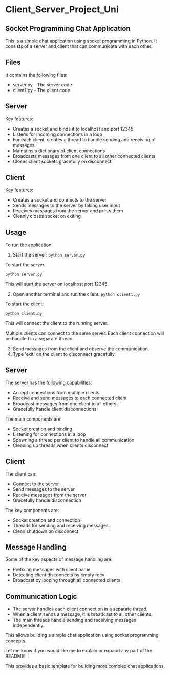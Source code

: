 # Client_Server_Project_Uni

## Socket Programming Chat Application

This is a simple chat application using socket programming in Python. It consists of a server and client that can communicate with each other.

## Files

It contains the following files:

- server.py - The server code
- client1.py - The client code

## Server

Key features:

- Creates a socket and binds it to localhost and port 12345
- Listens for incoming connections in a loop
- For each client, creates a thread to handle sending and receiving of messages
- Maintains a dictionary of client connections
- Broadcasts messages from one client to all other connected clients
- Closes client sockets gracefully on disconnect

## Client

Key features:

- Creates a socket and connects to the server
- Sends messages to the server by taking user input
- Receives messages from the server and prints them
- Cleanly closes socket on exiting

## Usage

To run the application:

1. Start the server: `python server.py`

To start the server:

```python
python server.py
``` 

This will start the server on localhost port 12345.

2. Open another terminal and run the client: `python client1.py`

To start the client:

```python
python client.py
```

This will connect the client to the running server.

Multiple clients can connect to the same server. Each client connection will be handled in a separate thread.

3. Send messages from the client and observe the communication.
4. Type 'exit' on the client to disconnect gracefully.

## Server

The server has the following capabilities:

- Accept connections from multiple clients
- Receive and send messages to each connected client
- Broadcast messages from one client to all others
- Gracefully handle client disconnections

The main components are:

- Socket creation and binding 
- Listening for connections in a loop
- Spawning a thread per client to handle all communication
- Cleaning up threads when clients disconnect

## Client

The client can:

- Connect to the server 
- Send messages to the server
- Receive messages from the server
- Gracefully handle disconnection

The key components are:

- Socket creation and connection
- Threads for sending and receiving messages
- Clean shutdown on disconnect

## Message Handling

Some of the key aspects of message handling are:

- Prefixing messages with client name
- Detecting client disconnects by empty recv
- Broadcast by looping through all connected clients

## Communication Logic

- The server handles each client connection in a separate thread. 
- When a client sends a message, it is broadcast to all other clients.
- The main threads handle sending and receiving messages independently.

This allows building a simple chat application using socket programming concepts.

Let me know if you would like me to explain or expand any part of the README!

This provides a basic template for building more complex chat applications.
